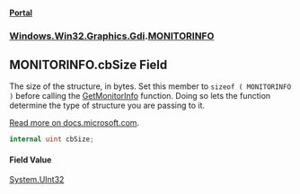 #### [Portal](index.md 'index')
### [Windows.Win32.Graphics.Gdi](Windows.Win32.Graphics.Gdi.md 'Windows.Win32.Graphics.Gdi').[MONITORINFO](MONITORINFO.md 'Windows.Win32.Graphics.Gdi.MONITORINFO')

## MONITORINFO.cbSize Field

  
The size of the structure, in bytes. Set this member to `sizeof ( MONITORINFO )` before calling the <a href="https://docs.microsoft.com/windows/desktop/api/winuser/nf-winuser-getmonitorinfoa">GetMonitorInfo</a> function. Doing so lets the function determine the type of structure you are passing to it.  
  
[Read more on docs.microsoft.com](https://learn.microsoft.com/windows/win32/api/winuser/ns-winuser-monitorinfo#members 'https://learn.microsoft.com/windows/win32/api/winuser/ns-winuser-monitorinfo#members').

```csharp
internal uint cbSize;
```

#### Field Value
[System.UInt32](https://docs.microsoft.com/en-us/dotnet/api/System.UInt32 'System.UInt32')